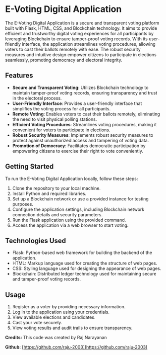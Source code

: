 # E-Voting Digital Application

The E-Voting Digital Application is a secure and transparent voting platform built with Flask, HTML, CSS, and Blockchain technology. It aims to provide efficient and trustworthy digital voting experiences for all participants by leveraging Blockchain to ensure tamper-proof voting records. With its user-friendly interface, the application streamlines voting procedures, allowing voters to cast their ballots remotely with ease. The robust security measures and intuitive design empower citizens to participate in elections seamlessly, promoting democracy and electoral integrity.

## Features

- **Secure and Transparent Voting**: Utilizes Blockchain technology to maintain tamper-proof voting records, ensuring transparency and trust in the electoral process.
- **User-Friendly Interface**: Provides a user-friendly interface that simplifies the voting process for all participants.
- **Remote Voting**: Enables voters to cast their ballots remotely, eliminating the need to visit physical polling stations.
- **Efficient Voting Procedures**: Streamlines voting procedures, making it convenient for voters to participate in elections.
- **Robust Security Measures**: Implements robust security measures to protect against unauthorized access and tampering of voting data.
- **Promotion of Democracy**: Facilitates democratic participation by empowering citizens to exercise their right to vote conveniently.

## Getting Started

To run the E-Voting Digital Application locally, follow these steps:

1. Clone the repository to your local machine.
2. Install Python and required libraries.
3. Set up a Blockchain network or use a provided instance for testing purposes.
4. Configure the application settings, including Blockchain network connection details and security parameters.
5. Run the Flask application using the provided command.
6. Access the application via a web browser to start voting.

## Technologies Used

- Flask: Python-based web framework for building the backend of the application.
- HTML: Markup language used for creating the structure of web pages.
- CSS: Styling language used for designing the appearance of web pages.
- Blockchain: Distributed ledger technology used for maintaining secure and tamper-proof voting records.

## Usage

1. Register as a voter by providing necessary information.
2. Log in to the application using your credentials.
3. View available elections and candidates.
4. Cast your vote securely.
5. View voting results and audit trails to ensure transparency.

**Credits:**
This code was created by Raj Narayanan

**Github:**
[https://github.com/raju-2003](https://github.com/raju-2003)
